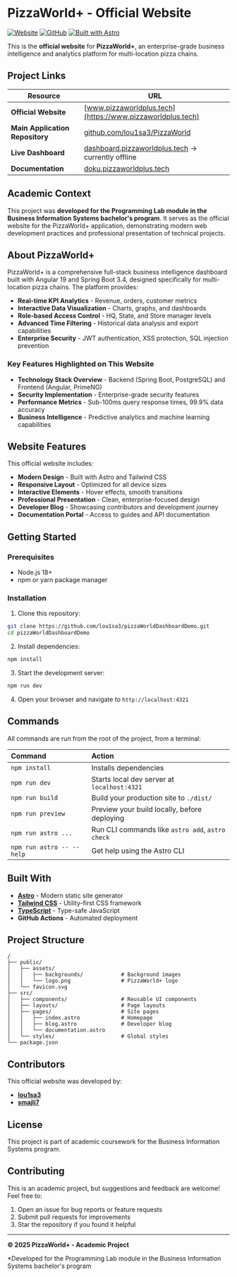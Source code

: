# PizzaWorld+ - Official Website

[![Website](https://img.shields.io/website?url=https%3A%2F%2Fwww.pizzaworldplus.tech)](https://www.pizzaworldplus.tech)
[![GitHub](https://img.shields.io/badge/GitHub-Main%20Repository-blue)](https://github.com/lou1sa3/PizzaWorld)
[![Built with Astro](https://astro.badg.es/v2/built-with-astro/tiny.svg)](https://astro.build)

This is the **official website** for **PizzaWorld+**, an enterprise-grade business intelligence and analytics platform for multi-location pizza chains.

## Project Links

| Resource | URL |
|----------|-----|
| **Official Website** | [www.pizzaworldplus.tech](https://www.pizzaworldplus.tech) |
| **Main Application Repository** | [github.com/lou1sa3/PizzaWorld](https://github.com/lou1sa3/PizzaWorld) |
| **Live Dashboard** | [dashboard.pizzaworldplus.tech](https://dashboard.pizzaworldplus.tech) -> currently offline|
| **Documentation** | [doku.pizzaworldplus.tech](https://www.pizzaworldplus.tech/documentation/) |

## Academic Context

This project was **developed for the Programming Lab module in the Business Information Systems bachelor's program**. It serves as the official website for the PizzaWorld+ application, demonstrating modern web development practices and professional presentation of technical projects.

## About PizzaWorld+

PizzaWorld+ is a comprehensive full-stack business intelligence dashboard built with Angular 19 and Spring Boot 3.4, designed specifically for multi-location pizza chains. The platform provides:

- **Real-time KPI Analytics** - Revenue, orders, customer metrics
- **Interactive Data Visualization** - Charts, graphs, and dashboards
- **Role-based Access Control** - HQ, State, and Store manager levels
- **Advanced Time Filtering** - Historical data analysis and export capabilities
- **Enterprise Security** - JWT authentication, XSS protection, SQL injection prevention

### Key Features Highlighted on This Website

- **Technology Stack Overview** - Backend (Spring Boot, PostgreSQL) and Frontend (Angular, PrimeNG)
- **Security Implementation** - Enterprise-grade security features
- **Performance Metrics** - Sub-100ms query response times, 99.9% data accuracy
- **Business Intelligence** - Predictive analytics and machine learning capabilities

## Website Features

This official website includes:

- **Modern Design** - Built with Astro and Tailwind CSS
- **Responsive Layout** - Optimized for all device sizes
- **Interactive Elements** - Hover effects, smooth transitions
- **Professional Presentation** - Clean, enterprise-focused design
- **Developer Blog** - Showcasing contributors and development journey
- **Documentation Portal** - Access to guides and API documentation

## Getting Started

### Prerequisites

- Node.js 18+ 
- npm or yarn package manager

### Installation

1. Clone this repository:
```bash
git clone https://github.com/lou1sa3/pizzaWorldDashboardDemo.git
cd pizzaWorldDashboardDemo
```

2. Install dependencies:
```bash
npm install
```

3. Start the development server:
```bash
npm run dev
```

4. Open your browser and navigate to `http://localhost:4321`

## Commands

All commands are run from the root of the project, from a terminal:

| Command                   | Action                                           |
| :------------------------ | :----------------------------------------------- |
| `npm install`             | Installs dependencies                            |
| `npm run dev`             | Starts local dev server at `localhost:4321`      |
| `npm run build`           | Build your production site to `./dist/`          |
| `npm run preview`         | Preview your build locally, before deploying     |
| `npm run astro ...`       | Run CLI commands like `astro add`, `astro check` |
| `npm run astro -- --help` | Get help using the Astro CLI                     |

## Built With

- **[Astro](https://astro.build)** - Modern static site generator
- **[Tailwind CSS](https://tailwindcss.com)** - Utility-first CSS framework
- **[TypeScript](https://www.typescriptlang.org)** - Type-safe JavaScript
- **GitHub Actions** - Automated deployment

## Project Structure

```
/
├── public/
│   ├── assets/
│   │   ├── backgrounds/            # Background images
│   │   └── logo.png                # PizzaWorld+ logo
│   └── favicon.svg
├── src/
│   ├── components/                 # Reusable UI components
│   ├── layouts/                    # Page layouts
│   ├── pages/                      # Site pages
│   │   ├── index.astro             # Homepage
│   │   ├── blog.astro              # Developer blog
│   │   └── documentation.astro
│   └── styles/                     # Global styles
└── package.json
```

## Contributors

This official website was developed by:

- **[lou1sa3](https://github.com/lou1sa3)** 
- **[smajli7](https://github.com/smajli7)** 

## License

This project is part of academic coursework for the Business Information Systems program.

## Contributing

This is an academic project, but suggestions and feedback are welcome! Feel free to:

1. Open an issue for bug reports or feature requests
2. Submit pull requests for improvements
3. Star the repository if you found it helpful

---

**© 2025 PizzaWorld+ - Academic Project**

*Developed for the Programming Lab module in the Business Information Systems bachelor's program
